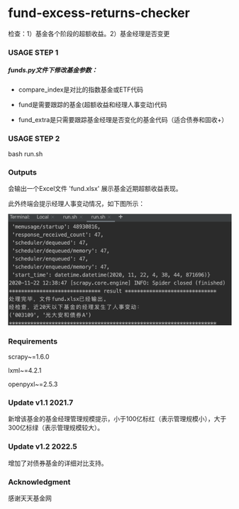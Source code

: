 # fund-excess-returns-checker
检查：1）基金各个阶段的超额收益。2）基金经理是否变更

### USAGE STEP 1
##### funds.py文件下修改基金参数：

* compare_index是对比的指数基金或ETF代码

* fund是需要跟踪的基金(超额收益和经理人事变动)代码

* fund_extra是只需要跟踪基金经理是否变化的基金代码（适合债券和固收+）

### USAGE STEP 2
bash run.sh

### Outputs
会输出一个Excel文件 'fund.xlsx' 展示基金近期超额收益表现。

此外终端会提示经理人事变动情况，如下图所示：

![avatar](./img/pic.png)


### Requirements
scrapy~=1.6.0

lxml~=4.2.1

openpyxl~=2.5.3

### Update v1.1  2021.7
新增该基金的基金经理管理规模提示，小于100亿标红（表示管理规模小），大于300亿标绿（表示管理规模较大）。

<!-- ### Update v1.2  2022.1
在fund.py文件中会更新我的持仓，希望市场能让我们写代码赚的辛苦钱持续稳健增值。我的持仓风格是多元化全球资产配置，股8债2，投资中国、美国、香港、日本市场。

附2021年收益图：
![avatar](./img/2021.png) -->


### Update v1.2  2022.5
增加了对债券基金的详细对比支持。

### Acknowledgment
感谢天天基金网